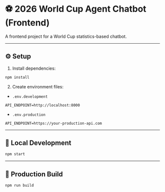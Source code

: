 # ⚽ 2026 World Cup Agent Chatbot (Frontend)

A frontend project for a World Cup statistics-based chatbot.

---

## ⚙️ Setup

1. Install dependencies:
```bash
npm install
```

2. Create environment files:

- `.env.development`
```env
API_ENDPOINT=http://localhost:8000
```

- `.env.production`
```env
API_ENDPOINT=https://your-production-api.com
```

---

## 🧪 Local Development

```bash
npm start
```

---

## 🚀 Production Build

```bash
npm run build
```
